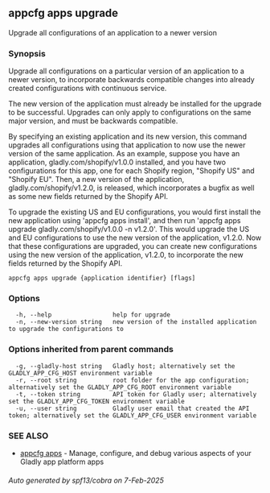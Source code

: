## appcfg apps upgrade

Upgrade all configurations of an application to a newer version

### Synopsis


Upgrade all configurations on a particular version of an application to a newer version, to incorporate backwards compatible changes into already created configurations with continuous service.

The new version of the application must already be installed for the upgrade to be successful. Upgrades can only apply to configurations on the same major version, and must be backwards compatible.

By specifying an existing application and its new version, this command upgrades all configurations using that application to now use the newer version of the same application. As an example, suppose you have an application, gladly.com/shopify/v1.0.0 installed, and you have two configurations for this app, one for each Shopify region, "Shopify US" and "Shopify EU". Then, a new version of the application, gladly.com/shopify/v1.2.0, is released, which incorporates a bugfix as well as some new fields returned by the Shopify API.

To upgrade the existing US and EU configurations, you would first install the new application using 'appcfg apps install', and then run 'appcfg apps upgrade gladly.com/shopify/v1.0.0 -n v1.2.0'. This would upgrade the US and EU configurations to use the new version of the application, v1.2.0. Now that these configurations are upgraded, you can create new configurations using the new version of the application, v1.2.0, to incorporate the new fields returned by the Shopify API.


```
appcfg apps upgrade {application identifier} [flags]
```

### Options

```
  -h, --help                 help for upgrade
  -n, --new-version string   new version of the installed application to upgrade the configurations to
```

### Options inherited from parent commands

```
  -g, --gladly-host string   Gladly host; alternatively set the GLADLY_APP_CFG_HOST environment variable
  -r, --root string          root folder for the app configuration; alternatively set the GLADLY_APP_CFG_ROOT environment variable
  -t, --token string         API token for Gladly user; alternatively set the GLADLY_APP_CFG_TOKEN environment variable
  -u, --user string          Gladly user email that created the API token; alternatively set the GLADLY_APP_CFG_USER environment variable
```

### SEE ALSO

* [appcfg apps](appcfg_apps.md)	 - Manage, configure, and debug various aspects of your Gladly app platform apps

###### Auto generated by spf13/cobra on 7-Feb-2025
